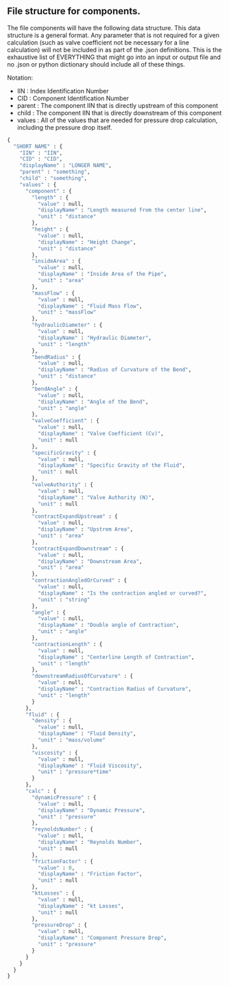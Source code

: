 ## File structure for components.
The file components will have the following data structure. This data structure is a general format. Any parameter that is not required for a given calculation (such as valve coefficient not be necessary for a line calculation) will not be included in as part of the .json definitions. This is the exhaustive list of EVERYTHING that might go into an input or output file and no .json or python dictionary should include all of these things.

Notation:
 - IIN : Index Identification Number
 - CID : Component Identification Number
 - parent : The component IIN that is directly upstream of this component
 - child : The component IIN that is directly downstream of this component
 - values : All of the values that are needed for pressure drop calculation, including the pressure drop itself.

```python
{
  "SHORT NAME" : {
    "IIN" : "IIN",
    "CID" : "CID",
	"displayName" : "LONGER NAME",
	"parent" : "something",
	"child" : "something",
	"values" : {
	  "component" : {
	    "length" : {
		  "value" : null,
		  "displayName" : "Length measured from the center line",
		  "unit" : "distance"
		},
	    "height" : {
		  "value" : null,
		  "displayName" : "Height Change",
		  "unit" : "distance"
		},
	    "insideArea" : {
		  "value" : null,
		  "displayName" : "Inside Area of the Pipe",
		  "unit" : "area"
		},
	    "massFlow" : {
		  "value" : null,
		  "displayName" : "Fluid Mass Flow",
		  "unit" : "massFlow"
		},
	    "hydraulicDiameter" : {
		  "value" : null,
		  "displayName" : "Hydraulic Diameter",
		  "unit" : "length"
		},
        "bendRadius" : {
		  "value" : null,
		  "displayName" : "Radius of Curvature of the Bend",
		  "unit" : "distance"
		},
        "bendAngle" : {
		  "value" : null,
		  "displayName" : "Angle of the Bend",
		  "unit" : "angle"
		},
        "valveCoefficient" : {
		  "value" : null,
		  "displayName" : "Valve Coefficient (Cv)",
		  "unit" : null
		},
	    "specificGravity" : {
		  "value" : null,
		  "displayName" : "Specific Gravity of the Fluid",
		  "unit" : null
		},
	    "valveAuthority" : {
		  "value" : null,
		  "displayName" : "Valve Authority (N)",
		  "unit" : null
		},
        "contractExpandUpstream" : {
		  "value" : null,
		  "displayName" : "Upstrem Area",
		  "unit" : "area"
		},
        "contractExpandDownstream" : {
		  "value" : null,
		  "displayName" : "Downstream Area",
		  "unit" : "area"
		},
		"contractionAngledOrCurved" : {
		  "value" : null,
		  "displayName" : "Is the contraction angled or curved?",
		  "unit" : "string"
		},
        "angle" : {
		  "value" : null,
		  "displayName" : "Double angle of Contraction",
		  "unit" : "angle"
		},
        "contractionLength" : {
		  "value" : null,
		  "displayName" : "Centerline Length of Contraction",
		  "unit" : "length"
		},
        "downstreamRadiusOfCurvature" : {
		  "value" : null,
		  "displayName" : "Contraction Radius of Curvature",
		  "unit" : "length"
		}
	  },
	  "fluid" : {
	    "density" : {
		  "value" : null,
		  "displayName" : "Fluid Density",
		  "unit" : "mass/volume"
		},
        "viscosity" : {
		  "value" : null,
		  "displayName" : "Fluid Viscosity",
		  "unit" : "pressure*time"
		}
	  },
	  "calc" : {
	    "dynamicPressure" : {
		  "value" : null,
		  "displayName" : "Dynamic Pressure",
		  "unit" : "pressure"
		},
        "reynoldsNumber" : {
		  "value" : null,
		  "displayName" : "Reynolds Number",
		  "unit" : null
		},
        "frictionFactor" : {
		  "value" : 0,
		  "displayName" : "Friction Factor",
		  "unit" : null
		},
        "ktLosses" : {
		  "value" : null,
		  "displayName" : "kt Losses",
		  "unit" : null
		},
        "pressureDrop" : {
		  "value" : null,
		  "displayName" : "Component Pressure Drop",
		  "unit" : "pressure"
		}
	  }
	}
  }
}
```
